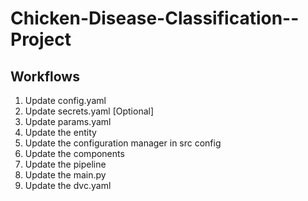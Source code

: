 # Chicken-Disease-Classification--Project


## Workflows

1. Update config.yaml
2. Update secrets.yaml [Optional]
3. Update params.yaml 
4. Update the entity
5. Update the configuration manager in src config
6. Update the components
7. Update the pipeline
8. Update the main.py
9. Update the dvc.yaml